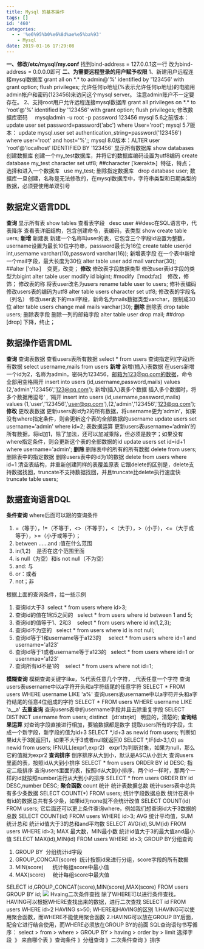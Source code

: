 ```yaml
---
title: Mysql 的基本操作
tags: []
id: '460'
categories:
  - - '%e6%95%b0%e6%8d%ae%e5%ba%93'
    - Mysql
date: 2019-01-16 17:29:08
---
```


**一、修改/etc/mysql/my.conf** 找到bind-address = 127.0.0.1这一行 改为bind-address = 0.0.0.0即可 **二、为需要远程登录的用户赋予权限** 1、新建用户远程连接mysql数据库 grant all on \*.\* to admin@'%' identified by '123456' with grant option; flush privileges; 允许任何ip地址(%表示允许任何ip地址)的电脑用admin帐户和密码(123456)来访问这个mysql server。 注意admin账户不一定要存在。 2、支持root用户允许远程连接mysql数据库 grant all privileges on \*.\* to 'root'@'%' identified by '123456' with grant option; flush privileges; 修改数据库密码     mysqladmin -u root -p password 123456 mysql 5.6之前版本： update user set password=password('abc') where User='root'; mysql 5.7版本： update mysql.user set authentication\_string=password('123456') where user='root' and host='%';; mysql 8.0版本：ALTER user 'root'@'localhost' IDENTIFIED BY '123456' 显示所有数据库 show databases 创建数据库 创建一个my\_test数据库，并将它的数据库编码设置为utf8编码 create database my\_test character set utf8; ##character \[ˈkærəktɚ\]  特征，特点； 选择和进入一个数据库   use my\_test; 删除指定数据库   drop database user; 数据库一旦创建，名称是无法修改的，在mysql数据库中，字符串类型和日期类型的数据，必须要使用单双引号

## 数据定义语言DDL

**查询** 显示所有表 show tables 查看表字段   desc user ##desc在SQL语言中，代表降序 查看表详细结构，包含创建命令，表编码，表类型 show create table uers; **新增** 新建表 新建一个名称叫user的表，它包含三个字段id设置为整数，username设置为最长10位字符串，password最长为16位 create table user(id int,username varchar(10),password varchar(16)); 新增表字段 在一个表中新增一个mail字段，最大长度为30位 alter table user add mail varchar(30); ##alter \['ɔltɚ\]    变更，改变； **修改** 修改表字段数据类型 修改user表id字段的类型为bigint alter table user modify id bigint; #modify  \[ˈmɑdɪfaɪ\]    修改，修饰； 修改表的称 将表user改名为users rename table user to users; 修补表编码 修改users表的编码为utf8 alter table users character set utf8; 修改表的字段名（列名） 修改user表下的mail字段，新命名为mails数据类型varchar，限制成30位 alter table users change mail mails varchar(30); **删除** 删除表 drop table users; 删除表字段 删除一列的邮箱字段 alter table user drop mail; ##drop \[drɑp\] 下降，终止；

## 数据操作语言DML

**查询** 查询表数据 查看users表所有数据 select \* from users 查询指定列(字段)所有数据 select username,mails from users **新增** 新增(插入)表数据 在users新增一个id为2，名称为admin，密码为123456，邮箱为123@qq.com的数据，命令全部用空格隔开 insert into users (id,username,password,mails) values (2,'admin','123456','123@qq.com'); 新增(插入)表多个数据 插入多个数据时，将多个数据用逗号‘ , ’隔开 insert into users (id,username,password,mails) values (1,'user','123456','user@qq.com'),(2,'admin','123456','123@qq.com'); **修改** 更改表数据 更新users表id为2的所有数据，将username更为‘admin’，如果没有where指定条件，则会更新这个表的全部数据的username update users set username='admin' where id=2; 表数据运算 更新users表username=‘admin’的所有数据，将id加1，除了加法，还可以加减乘除，但必须是数字；如果没有where指定条件，则会更新这个表的全部数据的id update users set id=id+1 where username='admin'; **删除** 删除表中的所有的所有数据 delete from users; 删除表中的指定数据 删除users表中的id为1的数据 delete from users where id=1 清空表结构，并重新创建同样的表覆盖原表 它跟delete的区别是，delete支持数据找回，truncate不支持数据找回，并且truncate比delete执行速度快 truncate table users;

## 数据查询语言DQL

**条件查询** where后面可以跟的查询条件

1.  \=（等于），!=（不等于，<>（不等于），<（大于），>（小于），<=（大于或等于），>=（小于或等于）；
2.  between ......and :值在什么范围
3.  in(1,2)    是否在这个范围里面
4.  is null（为空）和is not null（不为空）
5.  and: 与
6.  or：或者
7.  not；非

根据上面的查询条件，给一些示例

1.  查询id大于3  select \* from users where id>3;
2.  查询id的值在1和5之间的   select \* from users where id between 1 and 5;
3.  查询id的值等于1、2和3    select \* from users where id in(1,2,3);
4.  查询id不为空的   select \* from users where id is not null;
5.  查询id等于1和username等于a123的     select \* from users where id=1 and username='a123'
6.  查询id等于1或者username等于a123的   select \* from users where id=1 or usernmae='a123'
7.  查询所有id不是1的    select \* from users where not id=1;

**模糊查询** 模糊查询关键字like，%代表任意几个字符，\_代表任意一个字符 查询users表username中以a字符开头和a字符结尾的任意字符 SELECT \* FROM users WHERE username LIKE 'a%' 查询users表username中以a字符开头和a字符结尾的任意4位组成的字符 SELECT \* FROM users WHERE username LIKE 'a\_\_a' **去重查询** 查询users表中的username字段并且去除重复字段 SELECT DISTINCT username from users; distinct   \[dɪˈstɪŋkt\]   明显的，清楚的; **查询结果运算** 对查询字段直接进行相加，要输数据都是数字 提取users所有的字段，生成一个新字段，新字段的值为id+3 SELECT \*,id+3 as newid from users; 判断如果id大于3就返回1，如果不大于3或者null就返回0 SELECT \*,IF(id>3,1,0) as newid from users; IFNULL(expr1,expr2)   expr1为判断对象，如果为null，那么它的值就为expr2 **查询排序** 倒序排序从大到小，默认是ASC从小到大 查询users里面的表，按照id从大到小排序 SELECT \* from users ORDER BY id DESC; 指定二级排序 查询users里面的表，按照id从大到小排序，两个id一样时，那两个一样的id就按照number进行从大到小的排序 SELECT \* from users ORDER BY id DESC,number DESC; **聚合函数** count 统计 统计表数据总数 统计users表中总共有多少条数据 SELECT COUNT(\*) FROM users; 统计字段数据总数 统计在表中有id的数据总共有多少条，如果id为none就不会统计改值 SELECT COUNT(id) FROM users; 它后面还可以更上条件查询where，例如我们想查询id大于3数据的总数 SELECT COUNT(id) FROM users WHERE id>3; AVG 统计平均值，SUM统计总和 统计id值大于3的总和and平均数 SELECT AVG(id),SUM(id) FROM users WHERE id>3; MAX 最大数，MIN最小数 统计id值大于3的最大值and最小值 SELECT MAX(id),MIN(id) FROM users WHERE id>3; GROUP BY分组查询

1.  GROUP BY  分组统计id字段
2.  GROUP\_CONCAT(score)  统计按照id来进行分组，score字段的所有数据
3.  MIN(score)      统计每组score中最小值
4.  MAX(score)     统计每组score中最大值

SELECT id,GROUP\_CONCAT(score),MIN(score),MAX(score) FROM users GROUP BY id; ![](https://post.332b.com/wp-content/uploads/2019/01/QQ截图20190123172412.png) Hvaing二次条件查找 除了WHERE可以进行条件查找，HAVING可以根据WHERE查找出来的数据，进行二次查找 SELECT id FROM users WHERE id>2 HAVING s>50; WHERE和HAVING的区别 1.HAVING可以使用聚合函数，而WHERE不能使用聚合函数 2.HAVING可以放在GROUP BY后面，配合它进行结合使用，而WHERE必须放在GROUP BY的前面 SQL查询语句书写循序： select > from > where > GROUP BY > having > order by > limit 选择字段  》 来自哪个表 》查询条件 》分组查询 》二次条件查询 》排序